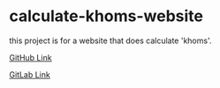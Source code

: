 # calculate-khoms-website

this project is for a website that does calculate 'khoms'.

[GitHub Link](https://github.com/afattahi1387/calculate-khoms-website)

[GitLab Link](https://gitlab.com/flask-projects1/calculate-khoms-website)
